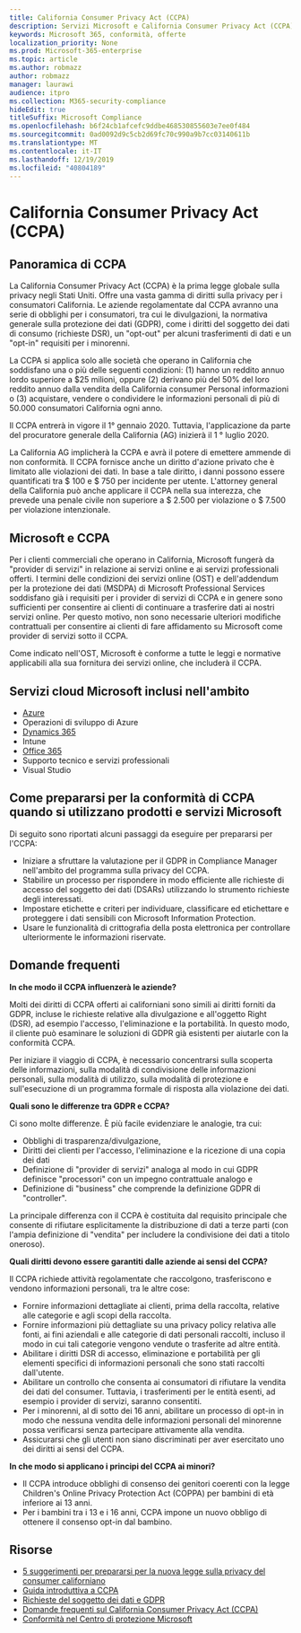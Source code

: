 ```yaml
---
title: California Consumer Privacy Act (CCPA)
description: Servizi Microsoft e California Consumer Privacy Act (CCPA).
keywords: Microsoft 365, conformità, offerte
localization_priority: None
ms.prod: Microsoft-365-enterprise
ms.topic: article
ms.author: robmazz
author: robmazz
manager: laurawi
audience: itpro
ms.collection: M365-security-compliance
hideEdit: true
titleSuffix: Microsoft Compliance
ms.openlocfilehash: b6f24cb1afcefc9ddbe468530855603e7ee0f484
ms.sourcegitcommit: 0ad0092d9c5cb2d69fc70c990a9b7cc03140611b
ms.translationtype: MT
ms.contentlocale: it-IT
ms.lasthandoff: 12/19/2019
ms.locfileid: "40804189"
---
```

# <a name="california-consumer-privacy-act-ccpa"></a>California Consumer Privacy Act (CCPA)

## <a name="ccpa-overview"></a>Panoramica di CCPA

La California Consumer Privacy Act (CCPA) è la prima legge globale sulla privacy negli Stati Uniti. Offre una vasta gamma di diritti sulla privacy per i consumatori California.  Le aziende regolamentate dal CCPA avranno una serie di obblighi per i consumatori, tra cui le divulgazioni, la normativa generale sulla protezione dei dati (GDPR), come i diritti del soggetto dei dati di consumo (richieste DSR), un "opt-out" per alcuni trasferimenti di dati e un "opt-in" requisiti per i minorenni.

La CCPA si applica solo alle società che operano in California che soddisfano una o più delle seguenti condizioni: (1) hanno un reddito annuo lordo superiore a $25 milioni, oppure (2) derivano più del 50% del loro reddito annuo dalla vendita della California consumer Personal informazioni o (3) acquistare, vendere o condividere le informazioni personali di più di 50.000 consumatori California ogni anno.

Il CCPA entrerà in vigore il 1° gennaio 2020. Tuttavia, l'applicazione da parte del procuratore generale della California (AG) inizierà il 1 ° luglio 2020.

La California AG implicherà la CCPA e avrà il potere di emettere ammende di non conformità. Il CCPA fornisce anche un diritto d'azione privato che è limitato alle violazioni dei dati. In base a tale diritto, i danni possono essere quantificati tra $ 100 e $ 750 per incidente per utente. L'attorney general della California può anche applicare il CCPA nella sua interezza, che prevede una penale civile non superiore a $ 2.500 per violazione o $ 7.500 per violazione intenzionale.

## <a name="microsoft-and-the-ccpa"></a>Microsoft e CCPA

Per i clienti commerciali che operano in California, Microsoft fungerà da "provider di servizi" in relazione ai servizi online e ai servizi professionali offerti.  I termini delle condizioni dei servizi online (OST) e dell'addendum per la protezione dei dati (MSDPA) di Microsoft Professional Services soddisfano già i requisiti per i provider di servizi di CCPA e in genere sono sufficienti per consentire ai clienti di continuare a trasferire dati ai nostri servizi online. Per questo motivo, non sono necessarie ulteriori modifiche contrattuali per consentire ai clienti di fare affidamento su Microsoft come provider di servizi sotto il CCPA.

Come indicato nell'OST, Microsoft è conforme a tutte le leggi e normative applicabili alla sua fornitura dei servizi online, che includerà il CCPA.  

## <a name="microsoft-in-scope-cloud-services"></a>Servizi cloud Microsoft inclusi nell'ambito

- [Azure](https://aka.ms/AzureCompliance)
- Operazioni di sviluppo di Azure
- [Dynamics 365](https://aka.ms/d365-compliance-list)
- Intune
- [Office 365](https://aka.ms/o365-compliance-framework)
- Supporto tecnico e servizi professionali
- Visual Studio

## <a name="how-you-can-prepare-for-your-ccpa-compliance-when-using-microsoft-products-and-services"></a>Come prepararsi per la conformità di CCPA quando si utilizzano prodotti e servizi Microsoft

Di seguito sono riportati alcuni passaggi da eseguire per prepararsi per l'CCPA:

- Iniziare a sfruttare la valutazione per il GDPR in Compliance Manager nell'ambito del programma sulla privacy del CCPA.
- Stabilire un processo per rispondere in modo efficiente alle richieste di accesso del soggetto dei dati (DSARs) utilizzando lo strumento richieste degli interessati.
- Impostare etichette e criteri per individuare, classificare ed etichettare e proteggere i dati sensibili con Microsoft Information Protection.
- Usare le funzionalità di crittografia della posta elettronica per controllare ulteriormente le informazioni riservate.

## <a name="frequently-asked-questions"></a>Domande frequenti

**In che modo il CCPA influenzerà le aziende?**

Molti dei diritti di CCPA offerti ai californiani sono simili ai diritti forniti da GDPR, incluse le richieste relative alla divulgazione e all'oggetto Right (DSR), ad esempio l'accesso, l'eliminazione e la portabilità. In questo modo, il cliente può esaminare le soluzioni di GDPR già esistenti per aiutarle con la conformità CCPA.

Per iniziare il viaggio di CCPA, è necessario concentrarsi sulla scoperta delle informazioni, sulla modalità di condivisione delle informazioni personali, sulla modalità di utilizzo, sulla modalità di protezione e sull'esecuzione di un programma formale di risposta alla violazione dei dati.

**Quali sono le differenze tra GDPR e CCPA?**

Ci sono molte differenze. È più facile evidenziare le analogie, tra cui:

- Obblighi di trasparenza/divulgazione,
- Diritti dei clienti per l'accesso, l'eliminazione e la ricezione di una copia dei dati
- Definizione di "provider di servizi" analoga al modo in cui GDPR definisce "processori" con un impegno contrattuale analogo e
- Definizione di "business" che comprende la definizione GDPR di "controller".

La principale differenza con il CCPA è costituita dal requisito principale che consente di rifiutare esplicitamente la distribuzione di dati a terze parti (con l'ampia definizione di "vendita" per includere la condivisione dei dati a titolo oneroso).

**Quali diritti devono essere garantiti dalle aziende ai sensi del CCPA?**

Il CCPA richiede attività regolamentate che raccolgono, trasferiscono e vendono informazioni personali, tra le altre cose:

- Fornire informazioni dettagliate ai clienti, prima della raccolta, relative alle categorie e agli scopi della raccolta.
- Fornire informazioni più dettagliate su una privacy policy relativa alle fonti, ai fini aziendali e alle categorie di dati personali raccolti, incluso il modo in cui tali categorie vengono vendute o trasferite ad altre entità.
- Abilitare i diritti DSR di accesso, eliminazione e portabilità per gli elementi specifici di informazioni personali che sono stati raccolti dall'utente.
- Abilitare un controllo che consenta ai consumatori di rifiutare la vendita dei dati del consumer. Tuttavia, i trasferimenti per le entità esenti, ad esempio i provider di servizi, saranno consentiti.
- Per i minorenni, al di sotto dei 16 anni, abilitare un processo di opt-in in modo che nessuna vendita delle informazioni personali del minorenne possa verificarsi senza partecipare attivamente alla vendita.
- Assicurarsi che gli utenti non siano discriminati per aver esercitato uno dei diritti ai sensi del CCPA.

**In che modo si applicano i principi del CCPA ai minori?**

- Il CCPA introduce obblighi di consenso dei genitori coerenti con la legge Children's Online Privacy Protection Act (COPPA) per bambini di età inferiore ai 13 anni.
- Per i bambini tra i 13 e i 16 anni, CCPA impone un nuovo obbligo di ottenere il consenso opt-in dal bambino.

## <a name="resources"></a>Risorse

- [5 suggerimenti per prepararsi per la nuova legge sulla privacy del consumer californiano](https://aka.ms/M365ComplianceBlog_RSA)
- [Guida introduttiva a CCPA](https://info.microsoft.com/ww-landing-Five-tips-to-help-you-prepare-for-the-California-Consumer-Privacy-Act.html)
- [Richieste del soggetto dei dati e GDPR](gdpr-data-subject-requests.md)
- [Domande frequenti sul California Consumer Privacy Act (CCPA)](ccpa-faq.md)
- [Conformità nel Centro di protezione Microsoft](https://www.microsoft.com/trust-center/compliance/compliance-overview)
